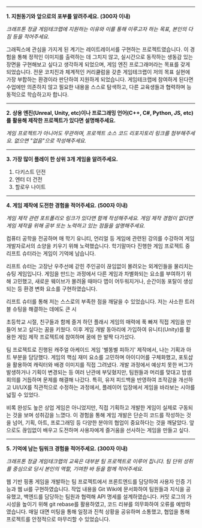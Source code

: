 
---

**1. 지원동기와 앞으로의 포부를 알려주세요. (300자 이내)**

_크래프톤 정글 게임테크랩에 지원하는 이유와 이를 통해 이루고자 하는 목표, 본인의 다짐 등을 적어주세요._

 그래픽스에 관심을 가지게 된 계기는 레이트레이서를 구현하는 프로젝트였습니다. 이 경험을 통해 정적인 이미지를 출력하는 데 그치지 않고, 실시간으로 동작하는 생동감 있는 장면을 구현해보고 싶다고 생각하게 되었으며, 게임 엔진 프로그래머라는 목표를 갖게 되었습니다. 전문 코치진과 체계적인 커리큘럼을 갖춘 게임테크랩이 저의 목표 실현에 가장 부합하는 환경이라 판단하여 지원하게 되었습니다.
 게임테크랩에 참여하게 된다면 수업에만 의존하지 않고 필요한 내용을 스스로 탐색하고, 다른 교육생들과 협력하며 능동적으로 학습하고자 합니다.

---

**2. 상용 엔진(Unreal, Unity, etc)이나 프로그래밍 언어(C++, C#, Python, JS, etc)를 활용해 제작한 프로젝트가 있다면 설명해주세요.**  

_게임 프로젝트가 아니어도 무관하며, 프로젝트 소스 코드 리포지토리 링크를 첨부해주세요. 없으면 "없음"으로 작성해주세요._

 

---

**3. 가장 많이 플레이 한 상위 3개 게임을 알려주세요.**

1. 다키스트 던전
2. 엔터 더 건전
3. 할로우 나이트

---

**4. 게임 제작에 도전한 경험을 적어주세요. (500자 이내)**

_게임 제작 관련 포트폴리오 링크가 있다면 함께 작성해주세요. 게임 제작 경험이 없다면 게임 제작을 위해 공부 또는 노력하고 있는 점들을 설명해주세요._

  컴퓨터 공학을 전공하며 매 학기 유니티, 언리얼 등 게임에 관련된 강의를 수강하여 게임 개발자로서의 소양을 키우기 위해 노력했습니다. 학기말마다 진행한 게임 프로젝트 중 리프트 슈터라는 게임이 기억에 남습니다.

 리프트 슈터는 고장난 우주선에 갇힌 주인공이 끊임없이 몰려오는 외계인들을 물리치는 슈팅 게임입니다. 게임을 만드는 과정에서 다른 게임과 차별화되는 요소를 부여하기 위해 고민했고, 새로운 웨이브가 몰려올 때마다 맵이 어두워지거나, 순간이동 포탈이 생성되는 등 환경 변화 요소를 구현하였습니다.

 리프트 슈터를 통해 저는 스스로의 부족한 점을 깨달을 수 있었습니다. 저는 사소한 트러블 슈팅을 해결하는 데에도 큰 시



초등학교 시절, 친구들과 함께 즐겨 하던 플래시 게임의 매력에 푹 빠져 직접 게임을 만들어 보고 싶다는 꿈을 키웠다. 이후 게임 개발 동아리에 가입하여 유니티(Unity)를 활용한 게임 제작 프로젝트에 참여하며 꿈에 한 발짝 다가섰다.

팀 프로젝트로 진행된 캐주얼 아케이드 게임 '별똥별 피하기' 제작에서, 나는 기획과 아트 부분을 담당했다. 게임의 핵심 재미 요소를 고민하며 아이디어를 구체화했고, 포토샵을 활용하여 캐릭터와 배경 이미지를 직접 그려냈다. 개발 과정에서 예상치 못한 버그가 발생하거나 기획이 변경되는 등 여러 난관에 부딪혔지만, 팀원들과 머리를 맞대고 밤샘 회의를 거듭하며 문제를 해결해 나갔다. 특히, 유저 피드백을 반영하여 조작감을 개선하고 UI/UX를 직관적으로 수정하는 과정에서, 플레이어 입장에서 게임을 바라보는 시야를 넓힐 수 있었다.

비록 완성도 높은 상업 게임은 아니었지만, 직접 기획하고 개발한 게임이 실제로 구동되는 것을 보며 성취감을 느꼈다. 이 경험을 통해 게임 개발은 단순히 코드를 작성하는 것을 넘어, 기획, 아트, 프로그래밍 등 다양한 분야의 협업이 중요하다는 것을 깨달았다. 앞으로도 끊임없이 배우고 도전하며 사용자에게 즐거움을 선사하는 게임을 만들고 싶다.

---

**5. 기억에 남는 팀워크 경험을 적어주세요. (300자 이내)**

_크래프톤 정글 게임테크랩의 교육은 대부분 팀 프로젝트로 이루어 집니다. 팀 단위 성취를 중심으로 당시 본인의 역할, 기여한 바 등을 함께 적어주세요._

 웹 기반 핑퐁 게임을 개발하는 팀 프로젝트에서 프론트엔드를 담당하여 사용자 인증 기능과 웹 ui를 구현하였습니다. 작업 내용을 Git Wiki에 문서화하여 팀원들과 지식을 공유했고, 백엔드를 담당하는 팀원과 협력해 API 명세를 설계하였습니다. 커밋 로그의 가시성을 높이기 위해 git rebase를 활용하였고, 코드 리뷰를 의무화하여 오류를 예방하였습니다. 매일 대면 미팅을 통해 일정과 진척 상황을 공유하며 소통했고, 협업을 통해 프로젝트를 안정적으로 마무리할 수 있었습니다.